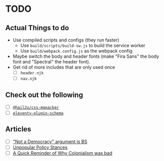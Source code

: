 # TODO

## Actual Things to do

- Use compiled scripts and configs (they run faster)
  - Use `build/scripts/build-sw.js` to build the service worker
  - Use `build/webpack.config.js` as the webpack config
- Maybe switch the body and header fonts (make "Fira Sans" the body font and "Spectral" the header font).
- Get rid of more includes that are only used once
  - [ ] `header.njk`
  - [ ] `nav.njk`

## Check out the following

- [ ] [`@hail2u/css-mqpacker`](https://github.com/hail2u/node-css-mqpacker)
- [ ] [`eleventy-plugin-schema`](https://github.com/quasibit/eleventy-plugin-schema)

## Articles

- [ ] ["Not a Democracy" argument is BS](https://www.vox.com/policy-and-politics/21507713/mike-lee-democracy-republic-trump-2020)
- [ ] [Unpopular Policy Stances](https://www.vox.com/21502189/preexisting-conditions-trump-republicans)
- [ ] [A Quick Reminder of Why Colonialism was bad](https://www.currentaffairs.org/2017/09/a-quick-reminder-of-why-colonialism-was-bad)
